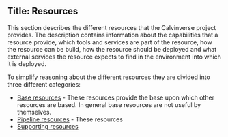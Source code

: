 Title: Resources
---

This section describes the different resources that the Calvinverse project provides.
The description contains information about the capabilities that a resource provide,
which tools and services are part of the resource, how the resource can be build,
how the resource should be deployed and what external services the resource expects
to find in the environment into which it is deployed.

To simplify reasoning about the different resources they are divided into three
different categories:

- [Base resources](category-base.html) - These resources provide the base upon which
  other resources are based. In general base resources are not useful by themselves.
- [Pipeline resources](category-pipeline.html) - These resources
- [Supporting resources](category-support.html)